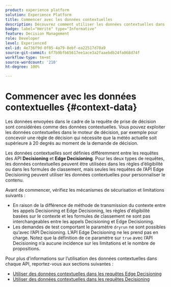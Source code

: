 ```yaml
---
product: experience platform
solution: Experience Platform
title: Commencer avec les données contextuelles
description: Découvrez comment utiliser les données contextuelles dans la gestion des décisions.
badge: label="Hérité" type="Informative"
feature: Decision Management
role: Developer
level: Experienced
exl-id: 4e736f9d-0f05-4a79-8ebf-ea22517d78a9
source-git-commit: 6f7b9bfb65617ee1ace3a2faaebdb24fa068d74f
workflow-type: tm+mt
source-wordcount: '210'
ht-degree: 100%

---
```


# Commencer avec les données contextuelles {#context-data}

Les données envoyées dans le cadre de la requête de prise de décision sont considérées comme des données contextuelles. Vous pouvez exploiter les données contextuelles dans le moteur de décision, par exemple pour concevoir une règle de décision qui nécessite que la météo actuelle soit supérieure à 20 degrés au moment de la demande de décision.

Les données contextuelles sont définies différemment entre les requêtes des API **Decisioning** et **Edge Decisioning**. Pour les deux types de requêtes, les données contextuelles peuvent être utilisées dans les règles d’éligibilité ou dans les formules de classement, mais seules les requêtes de l’API Edge Decisioning peuvent utiliser les données contextuelles pour personnaliser le contenu.

Avant de commencer, vérifiez les mécanismes de sécurisation et limitations suivants :

* En raison de la différence de méthode de transmission du contexte entre les appels Decisioning et Edge Decisioning, les règles d&#39;éligibilité basées sur le contexte et les formules de classement ne sont pas interchangeables entre les appels Decisioning et Edge Decisioning.
* Les demandes de test comportant le paramètre `dryrun` ne sont possibles qu’avec l’API Decisioning. L’API Edge Decisioning ne les prend pas en charge. Notez que la définition de ce paramètre sur `true` avec l’API Decisioning n’a aucune incidence sur les limitations et le nombre de propositions.

Pour plus d’informations sur l’utilisation des données contextuelles dans chaque API, reportez-vous aux sections suivantes :

* [Utiliser des données contextuelles dans les requêtes Edge Decisioning](context-data-edge.md)
* [Utiliser des données contextuelles dans les requêtes Decisioning](context-data-decisioning.md)
